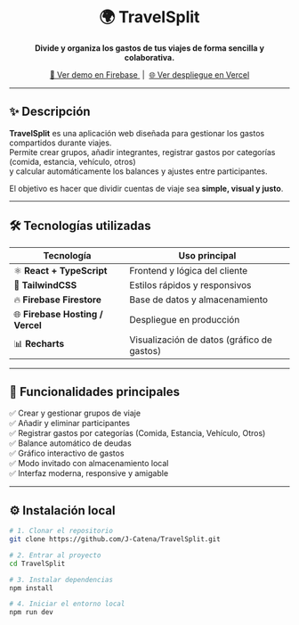
<h1 align="center">🌍 TravelSplit</h1>

<p align="center">
  <b>Divide y organiza los gastos de tus viajes de forma sencilla y colaborativa.</b>
</p>

<p align="center">
  <a href="https://travelsplit-72d62.web.app" target="_blank">
    🚀 Ver demo en Firebase
  </a>
  &nbsp;|&nbsp;
  <a href="https://travelsplit.vercel.app" target="_blank">
    🌐 Ver despliegue en Vercel
  </a>
</p>

---

## ✨ Descripción

**TravelSplit** es una aplicación web diseñada para gestionar los gastos compartidos durante viajes.  
Permite crear grupos, añadir integrantes, registrar gastos por categorías (comida, estancia, vehículo, otros)  
y calcular automáticamente los balances y ajustes entre participantes.

El objetivo es hacer que dividir cuentas de viaje sea **simple, visual y justo**.

---

## 🛠️ Tecnologías utilizadas

| Tecnología | Uso principal |
|-------------|----------------|
| ⚛️ **React + TypeScript** | Frontend y lógica del cliente |
| 💨 **TailwindCSS** | Estilos rápidos y responsivos |
| 🔥 **Firebase Firestore** | Base de datos y almacenamiento |
| 🌐 **Firebase Hosting / Vercel** | Despliegue en producción |
| 📊 **Recharts** | Visualización de datos (gráfico de gastos) |

---

## 🚀 Funcionalidades principales

✅ Crear y gestionar grupos de viaje  
✅ Añadir y eliminar participantes  
✅ Registrar gastos por categorías (Comida, Estancia, Vehículo, Otros)  
✅ Balance automático de deudas  
✅ Gráfico interactivo de gastos  
✅ Modo invitado con almacenamiento local  
✅ Interfaz moderna, responsive y amigable  

---



## ⚙️ Instalación local

```bash
# 1. Clonar el repositorio
git clone https://github.com/J-Catena/TravelSplit.git

# 2. Entrar al proyecto
cd TravelSplit

# 3. Instalar dependencias
npm install

# 4. Iniciar el entorno local
npm run dev
